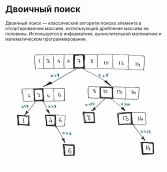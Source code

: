 # Двоичный поиск

Двоичный поиск — классический алгоритм поиска элемента в отсортированном массиве, использующий дробление массива на половины. Используется в информатике, вычислительной математике и математическом программировании.

![1.jpg](1.jpg)